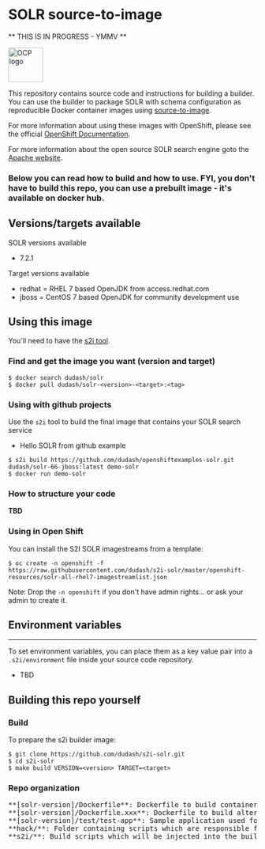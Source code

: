 # SOLR source-to-image

** THIS IS IN PROGRESS - YMMV **

<img src="https://www.openshift.com/images/logos/openshift/Logotype_RH_OpenShift_wLogo_RGB_Gray.svg" alt="OCP logo" height="70" >

This repository contains source code and instructions for building a builder. You can use the builder to package SOLR with schema configuration as reproducible Docker container images using [source-to-image](https://github.com/openshift/source-to-image).


For more information about using these images with OpenShift, please see the
official [OpenShift Documentation](https://docs.openshift.org/latest/architecture/core_concepts/builds_and_image_streams.html#source-build).

For more information about the open source SOLR search engine goto the [Apache website](http://lucene.apache.org/solr/).

<h3>Below you can read how to build and how to use.  FYI, you don't have to build this repo, you can use a prebuilt image - it's available on docker hub.<h3>

## Versions/targets available

SOLR versions available
* 7.2.1

Target versions available
* redhat = RHEL 7 based OpenJDK from access.redhat.com
* jboss = CentOS 7 based OpenJDK for community development use


## Using this image

You'll need to have the [s2i tool](https://github.com/openshift/source-to-image).

### Find and get the image you want (version and target)

```shell
$ docker search dudash/solr
$ docker pull dudash/solr-<version>-<target>:<tag>
```

### Using with github projects

Use the `s2i` tool to build the final image that contains your SOLR search service

* Hello SOLR from github example
```shell
$ s2i build https://github.com/dudash/openshiftexamples-solr.git dudash/solr-66-jboss:latest demo-solr
$ docker run demo-solr
```

### How to structure your code

**TBD**

### Using in Open Shift

You can install the S2I SOLR imagestreams from a template:
```shell
$ oc create -n openshift -f https://raw.githubusercontent.com/dudash/s2i-solr/master/openshift-resources/solr-all-rhel7-imagestreamlist.json
```

Note: Drop the ```-n openshift``` if you don't have admin rights... or ask your admin to create it.

## Environment variables
---------------------
To set environment variables, you can place them as a key value pair into a `.s2i/environment`
file inside your source code repository.

* TBD

## Building this repo yourself

### Build 
To prepare the s2i builder image:
```shell
$ git clone https://github.com/dudash/s2i-solr.git
$ cd s2i-solr
$ make build VERSION=<version> TARGET=<target>
```

### Repo organization
<pre>
**[solr-version]/Dockerfile**: Dockerfile to build container images from
**[solr-version]/Dockerfile.xxx**: Dockerfile to build alternative container images
**[solr-version]/test/test-app**: Sample application used for tests
**hack/**: Folder containing scripts which are responsible for the build and test actions performed by the Makefile
**s2i/**: Build scripts which will be injected into the builder image and executed during application source code builds
</pre>

